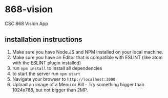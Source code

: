 # 868-vision
CSC 868 Vision App

## installation instructions

1. Make sure you have Node.JS and NPM installed on your local machine.
2. Make sure you have an Editor that is compatible with ESLINT (like atom with the ESLINT plugin installed)
3. run `npm install` to install all dependencies
4. to start the server run `npm start`
5. Navigate your browser to `http://localhost:3000`
6. Upload an image of a Menu or Bill - Try something bigger than 1024x768, but not bigger than 2MP.

